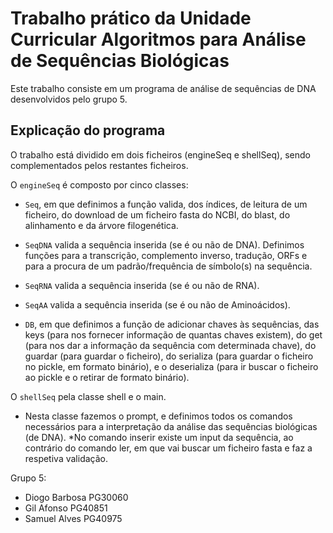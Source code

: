 # Trabalho prático da Unidade Curricular Algoritmos para Análise de Sequências Biológicas

Este trabalho consiste em um programa de análise de sequências de DNA desenvolvidos pelo grupo 5.

## Explicação do programa

O trabalho está dividido em dois ficheiros (engineSeq e shellSeq), sendo complementados pelos restantes ficheiros.

O ```engineSeq``` é composto por cinco classes:

* ```Seq```, em que definimos a função valida, dos índices, de leitura de um ficheiro, do download de um ficheiro fasta do NCBI, do blast, do alinhamento e da árvore filogenética.

* ```SeqDNA``` valida a sequência inserida (se é ou não de DNA). Definimos funções para a transcrição, complemento inverso, tradução, ORFs e para a procura de um padrão/frequência de símbolo(s) na sequência.

* ```SeqRNA``` valida a sequência inserida (se é ou não de RNA).

* ```SeqAA``` valida a sequência inserida (se é ou não de Aminoácidos).

* ```DB```, em que definimos a função de adicionar chaves às sequências, das keys (para nos fornecer informação de quantas chaves existem), do get (para nos dar a informação da sequência com determinada chave), do guardar (para guardar o ficheiro), do serializa (para guardar o ficheiro no pickle, em formato binário), e o deserializa (para ir buscar o ficheiro ao pickle e o retirar de formato binário).

O ```shellSeq``` pela classe shell e o main. 
* Nesta classe fazemos o prompt, e definimos todos os comandos necessários para a interpretação da análise das sequências biológicas (de DNA).
*No comando inserir existe um input da sequência, ao contrário do comando ler, em que vai buscar um ficheiro fasta e faz a respetiva validação.






Grupo 5:
* Diogo Barbosa  PG30060
* Gil Afonso     PG40851
* Samuel Alves   PG40975
